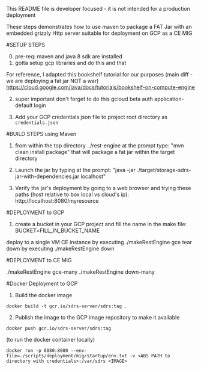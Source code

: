 This README file is developer focused - it is not intended for a production deployment

These steps demonstrates how to use maven to package a FAT Jar with an 
embedded grizzly Http server suitable for deployment on GCP as a CE MIG

#SETUP STEPS

0) pre-req: maven and java 8 sdk are installed
1) gotta setup gcp libraries and do this and that

For reference, I adapted this bookshelf tutorial for our purposes (main diff - we are deploying a fat jar NOT a war)
https://cloud.google.com/java/docs/tutorials/bookshelf-on-compute-engine

2) super important don't forget to do this
gcloud beta auth application-default login

3) Add your GCP credentials json file to project root directory as `credentials.json`

#BUILD STEPS using Maven

1) from within the top directory ../rest-engine at the prompt type: "mvn clean install package"
   that will package a fat jar within the target directory


2) Launch the jar by typing at the prompt: "java -jar ./target/storage-sdrs-jar-with-dependencies.jar localhost"


3) Verify the jar's deployment by going to a web browser and trying these paths (host relative to box local vs cloud's ip):
http://localhost:8080/myresource

#DEPLOYMENT to GCP

1) create a bucket in your GCP project and fill the name in the make file: BUCKET=FILL_IN_BUCKET_NAME

deploy to a single VM CE instance by executing ./makeRestEngine gce
tear down by executing ./makeRestEngine down

#DEPLOYMENT to CE MIG

./makeRestEngine gce-many
./makeRestEngine down-many


#Docker Deployment to GCP
1) Build the docker image
```
docker build -t gcr.io/sdrs-server/sdrs:tag .
```
2) Publish the image to the GCP image repository to make it available
```
docker push gcr.io/sdrs-server/sdrs:tag
```

(to run the docker container locally)
```
docker run -p 8080:8080 --env-file=./scripts/deployment/mig/startup/env.txt -v <ABS PATH to directory with credentials>:/var/sdrs <IMAGE>
```
